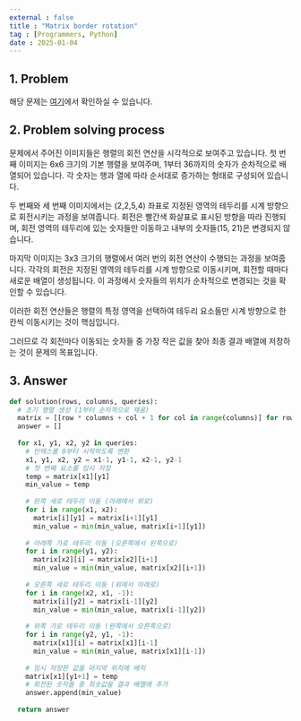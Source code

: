 ```yaml
---
external : false
title : "Matrix border rotation"
tag : [Programmers, Python]
date : 2025-01-04
---
```


## 1. Problem

해당 문제는 [여기](https://school.programmers.co.kr/learn/courses/30/lessons/77485)에서 확인하실 수 있습니다.

## 2. Problem solving process

문제에서 주어진 이미지들은 행렬의 회전 연산을 시각적으로 보여주고 있습니다. 첫 번째 이미지는 6x6 크기의 기본 행렬을 보여주며, 1부터 36까지의 숫자가 순차적으로 배열되어 있습니다. 각 숫자는 행과 열에 따라 순서대로 증가하는 형태로 구성되어 있습니다.

두 번째와 세 번째 이미지에서는 (2,2,5,4) 좌표로 지정된 영역의 테두리를 시계 방향으로 회전시키는 과정을 보여줍니다. 회전은 빨간색 화살표로 표시된 방향을 따라 진행되며, 회전 영역의 테두리에 있는 숫자들만 이동하고 내부의 숫자들(15, 21)은 변경되지 않습니다.

마지막 이미지는 3x3 크기의 행렬에서 여러 번의 회전 연산이 수행되는 과정을 보여줍니다. 각각의 회전은 지정된 영역의 테두리를 시계 방향으로 이동시키며, 회전할 때마다 새로운 배열이 생성됩니다. 이 과정에서 숫자들의 위치가 순차적으로 변경되는 것을 확인할 수 있습니다.

이러한 회전 연산들은 행렬의 특정 영역을 선택하여 테두리 요소들만 시계 방향으로 한 칸씩 이동시키는 것이 핵심입니다.

그러므로 각 회전마다 이동되는 숫자들 중 가장 작은 값을 찾아 최종 결과 배열에 저장하는 것이 문제의 목표입니다.

## 3. Answer

```python
def solution(rows, columns, queries):
  # 초기 행렬 생성 (1부터 순차적으로 채움)
  matrix = [[row * columns + col + 1 for col in range(columns)] for row in range(rows)]
  answer = []
  
  for x1, y1, x2, y2 in queries:
    # 인덱스를 0부터 시작하도록 변환
    x1, y1, x2, y2 = x1-1, y1-1, x2-1, y2-1
    # 첫 번째 요소를 임시 저장
    temp = matrix[x1][y1]
    min_value = temp
    
    # 왼쪽 세로 테두리 이동 (아래에서 위로)
    for i in range(x1, x2):
      matrix[i][y1] = matrix[i+1][y1]
      min_value = min(min_value, matrix[i+1][y1])
    
    # 아래쪽 가로 테두리 이동 (오른쪽에서 왼쪽으로)
    for i in range(y1, y2):
      matrix[x2][i] = matrix[x2][i+1]
      min_value = min(min_value, matrix[x2][i+1])
    
    # 오른쪽 세로 테두리 이동 (위에서 아래로)
    for i in range(x2, x1, -1):
      matrix[i][y2] = matrix[i-1][y2]
      min_value = min(min_value, matrix[i-1][y2])
    
    # 위쪽 가로 테두리 이동 (왼쪽에서 오른쪽으로)
    for i in range(y2, y1, -1):
      matrix[x1][i] = matrix[x1][i-1]
      min_value = min(min_value, matrix[x1][i-1])
    
    # 임시 저장한 값을 마지막 위치에 배치
    matrix[x1][y1+1] = temp
    # 회전된 숫자들 중 최솟값을 결과 배열에 추가
    answer.append(min_value)
    
  return answer
```
